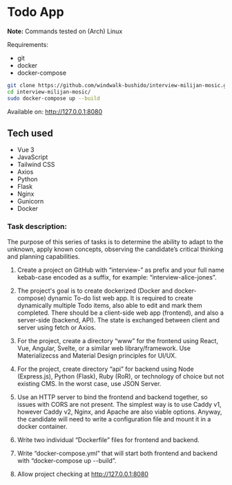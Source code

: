 # Todo App

**Note:** Commands tested on (Arch) Linux

Requirements:

- git
- docker
- docker-compose

```sh
git clone https://github.com/windwalk-bushido/interview-milijan-mosic.git
cd interview-milijan-mosic/
sudo docker-compose up --build
```

Available on: http://127.0.0.1:8080

## Tech used

- Vue 3
- JavaScript
- Tailwind CSS
- Axios
- Python
- Flask
- Nginx
- Gunicorn
- Docker

### Task description:

The purpose of this series of tasks is to determine the ability to adapt to the unknown, apply known concepts, observing the candidate’s critical thinking and planning capabilities.

1. Create a project on GitHub with “interview-” as prefix and your full name kebab-case encoded as a suffix, for example: “interview-alice-jones”.

2. The project's goal is to create dockerized (Docker and docker-compose) dynamic To-do list web app. It is required to create dynamically multiple Todo items, also able to edit and mark them completed. There should be a client-side web app (frontend), and also a server-side (backend, API). The state is exchanged between client and server using fetch or Axios.

3. For the project, create a directory “www” for the frontend using React, Vue, Angular, Svelte, or a similar web library/framework. Use Materializecss and Material Design principles for UI/UX.

4. For the project, create directory “api” for backend using Node (Express.js), Python (Flask), Ruby (RoR), or technology of choice but not existing CMS. In the worst case, use JSON Server.

5. Use an HTTP server to bind the frontend and backend together, so issues with CORS are not present. The simplest way is to use Caddy v1, however Caddy v2, Nginx, and Apache are also viable options. Anyway, the candidate will need to write a configuration file and mount it in a docker container.

6. Write two individual “Dockerfile” files for frontend and backend.

7. Write “docker-compose.yml” that will start both frontend and backend with “docker-compose up --build”.

8. Allow project checking at http://127.0.0.1:8080

